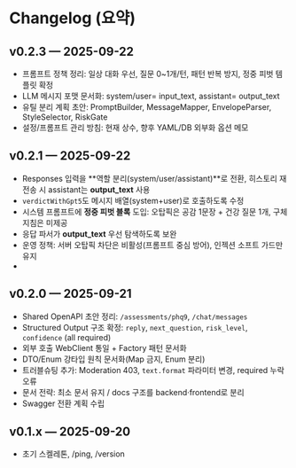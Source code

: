 # Changelog (요약)

## v0.2.3 — 2025-09-22

- 프롬프트 정책 정리: 일상 대화 우선, 질문 0~1개/턴, 패턴 반복 방지, 정중 피벗 템플릿 확정
- LLM 메시지 포맷 문서화: system/user= input_text, assistant= output_text
- 유틸 분리 계획 초안: PromptBuilder, MessageMapper, EnvelopeParser, StyleSelector, RiskGate
- 설정/프롬프트 관리 방침: 현재 상수, 향후 YAML/DB 외부화 옵션 메모

## v0.2.1 — 2025-09-22

- Responses 입력을 **역할 분리(system/user/assistant)**로 전환, 히스토리 재전송 시 assistant는 **output_text** 사용
- `verdictWithGpt5`도 메시지 배열(system+user)로 호출하도록 수정
- 시스템 프롬프트에 **정중 피벗 블록** 도입: 오탑픽은 공감 1문장 + 건강 질문 1개, 구체 지침은 미제공
- 응답 파서가 **output_text** 우선 탐색하도록 보완
- 운영 정책: 서버 오탑픽 차단은 비활성(프롬프트 중심 방어), 인젝션 소프트 가드만 유지
-

## v0.2.0 — 2025-09-21

- Shared OpenAPI 초안 정리: `/assessments/phq9`, `/chat/messages`
- Structured Output 구조 확정: `reply`, `next_question`, `risk_level`, `confidence` (all required)
- 외부 호출 WebClient 통일 + Factory 패턴 문서화
- DTO/Enum 강타입 원칙 문서화(Map 금지, Enum 분리)
- 트러블슈팅 추가: Moderation 403, `text.format` 파라미터 변경, required 누락 오류
- 문서 전략: 최소 문서 유지 / docs 구조를 backend·frontend로 분리
- Swagger 전환 계획 수립

## v0.1.x — 2025-09-20

- 초기 스켈레톤, /ping, /version